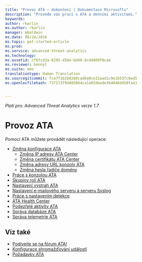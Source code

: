 ```yaml
---
title: "Provoz ATA – dokončení | Dokumentace Microsoftu"
description: "Provede vás prací s ATA a denními aktivitami."
keywords: 
author: rkarlin
ms.author: rkarlin
manager: mbaldwin
ms.date: 08/24/2016
ms.topic: get-started-article
ms.prod: 
ms.service: advanced-threat-analytics
ms.technology: 
ms.assetid: cf6fcd3a-0295-450e-bd40-8cd4909f0cae
ms.reviewer: bennyl
ms.suite: ems
translationtype: Human Translation
ms.sourcegitcommit: fca7f1b2b8260cad6e0ce32aad1c9e1b53fc0ad5
ms.openlocfilehash: 737173f9d485004ca1a92dbede364048d450faa3


---
```


*Platí pro: Advanced Threat Analytics verze 1.7*



# <a name="operate-ata"></a>Provoz ATA

Pomocí ATA můžete provádět následující operace:

- [Změna konfigurace ATA](modifying-ata-configuration.md)
  - [Změna IP adresy ATA Center](modifying-ata-config-centerip.md)
  - [Změna certifikátu ATA Center](modifying-ata-config-centercert.md)
  - [Změna adresy URL konzoly ATA](modifying-ata-config-consoleurl.md)
  - [Změna hesla řadiče domény](modifying-ata-config-dcpassword.md)
- [Práce s konzolou ATA](working-with-ata-console.md)
- [Skupiny rolí ATA](ata-role-groups.md)
- [Nastavení výstrah ATA](setting-ata-alerts.md)
- [Nastavení e-mailového serveru a serveru Syslog](setting-syslog-email-server-settings.md)
- [Práce s nastavením detekce](working-with-detection-settings.md)
- [ATA Health Center](ata-health-center.md)
- [Podezřelé aktivity ATA](working-with-suspicious-activities.md)
- [Správa databáze ATA](ata-database-management.md)
- [Správa telemetrie ATA](manage-telemetry-settings.md)


## <a name="see-also"></a>Viz také

- [Podívejte se na fórum ATA!](https://aka.ms/ata-forum)
- [Konfigurace shromažďování událostí](configure-event-collection.md)
- [Požadavky ATA](/advanced-threat-analytics/plan-design/ata-prerequisites)




<!--HONumber=Nov16_HO3-->


